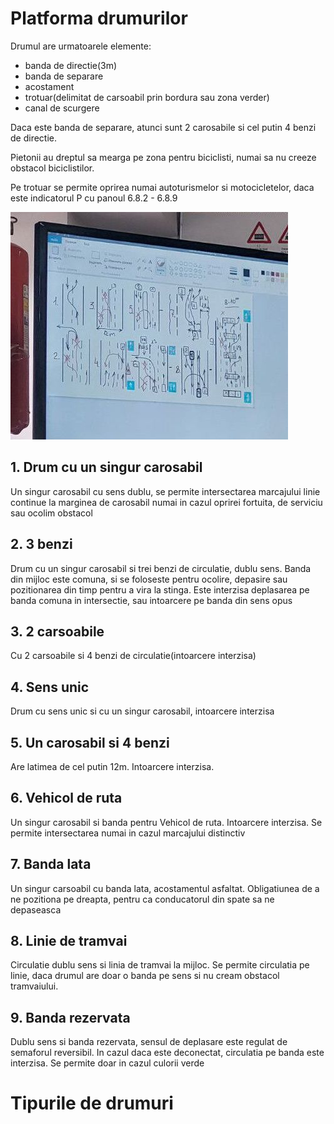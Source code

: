 # Platforma drumurilor

Drumul are urmatoarele elemente:

- banda de directie(3m)
- banda de separare
- acostament
- trotuar(delimitat de carsoabil prin bordura sau zona verder)
- canal de scurgere


Daca este banda de separare, atunci sunt 2 carosabile si cel putin 4 benzi de directie.

Pietonii au dreptul sa mearga pe zona pentru biciclisti, numai sa nu creeze obstacol biciclistilor.

Pe trotuar se permite oprirea numai autoturismelor si motocicletelor, daca este indicatorul P cu panoul
6.8.2 - 6.8.9

![localImage](https://raw.githubusercontent.com/seriiserii825/scoala-auto/main/images/roads.jpg)

## 1. Drum cu un singur carosabil
Un singur carosabil cu sens dublu, se permite intersectarea marcajului linie continue la marginea de carosabil numai in cazul
oprirei fortuita, de serviciu sau ocolim obstacol

## 2. 3 benzi
Drum cu un singur carosabil si trei benzi de circulatie, dublu sens.
Banda din mijloc este comuna, si se foloseste pentru ocolire, depasire sau pozitionarea din timp pentru a vira la stinga.
Este interzisa deplasarea pe banda comuna in intersectie, sau intoarcere pe banda din sens opus

## 3. 2 carsoabile

Cu 2 carsoabile si 4 benzi de circulatie(intoarcere interzisa)

## 4. Sens unic

Drum cu sens unic si cu un singur carosabil, intoarcere interzisa

## 5. Un carosabil si 4 benzi
Are latimea de cel putin 12m. 
Intoarcere interzisa.

## 6. Vehicol de ruta
Un singur carosabil si banda pentru Vehicol de ruta.
Intoarcere interzisa.
Se permite intersectarea numai in cazul marcajului distinctiv

## 7. Banda lata
Un singur carsoabil cu banda lata, acostamentul asfaltat.
Obligatiunea de a ne pozitiona pe dreapta, pentru ca conducatorul din spate sa ne depaseasca

## 8. Linie de tramvai
Circulatie dublu sens si linia de tramvai la mijloc.
Se permite circulatia pe linie, daca drumul are doar o banda pe sens si nu cream obstacol tramvaiului.

## 9. Banda rezervata

Dublu sens si banda rezervata, sensul de deplasare este regulat de semaforul reversibil.
In cazul daca este deconectat, circulatia pe banda este interzisa.
Se permite doar in cazul culorii verde

# Tipurile de drumuri
